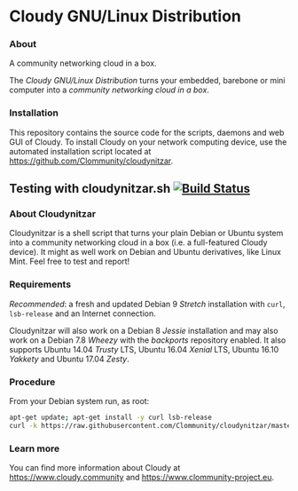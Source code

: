 # Cloudy GNU/Linux Distribution 

### About
A community networking cloud in a box.

The *Cloudy GNU/Linux Distribution* turns your embedded, barebone or mini computer into a *community networking cloud in a box*.

### Installation
This repository contains the source code for the scripts, daemons and web GUI of Cloudy. To install Cloudy on your network computing device, use the automated installation script located at https://github.com/Clommunity/cloudynitzar.

## Testing with cloudynitzar.sh [![Build Status](https://travis-ci.org/Clommunity/cloudynitzar.svg?branch=master)](https://travis-ci.org/Clommunity/cloudynitzar)

### About Cloudynitzar
Cloudynitzar is a shell script that turns your plain Debian or Ubuntu system into a community networking cloud in a box (i.e. a full-featured Cloudy device). It might as well work on Debian and Ubuntu derivatives, like Linux Mint. Feel free to test and report!

### Requirements
*Recommended*: a fresh and updated Debian 9 *Stretch* installation with `curl`, `lsb-release` and an Internet connection.

Cloudynitzar will also work on a Debian 8 *Jessie* installation and may also work on a Debian 7.8 *Wheezy* with the *backports* repository enabled. It also supports Ubuntu 14.04 *Trusty* LTS, Ubuntu 16.04 *Xenial* LTS, Ubuntu 16.10 *Yakkety* and Ubuntu 17.04 *Zesty*.

### Procedure
From your Debian system run, as root:

````sh
apt-get update; apt-get install -y curl lsb-release
curl -k https://raw.githubusercontent.com/Clommunity/cloudynitzar/master/cloudynitzar.sh | bash -
````
### Learn more
You can find more information about Cloudy at https://www.cloudy.community and https://www.clommunity-project.eu.
